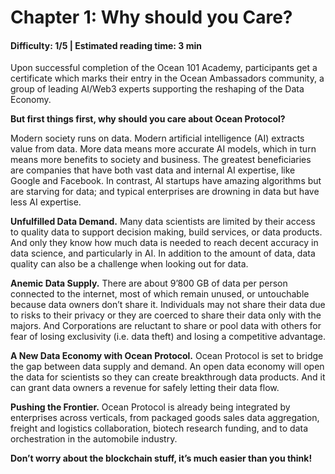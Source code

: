 # Chapter 1: Why should you Care?
#### Difficulty: **1/5** \| Estimated reading time: **3 min**

<dialog character="squid">Are you ready to explore the ocean down to its depths? Dive and discover its surprising underworld. We’ll get to the bottom of it.</dialog>

Upon successful completion of the Ocean 101 Academy, participants get a certificate which marks their entry in the Ocean Ambassadors community, a group of leading AI/Web3 experts supporting the reshaping of the Data Economy.

**But first things first, why should you care about Ocean Protocol?**

Modern society runs on data. Modern artificial intelligence (AI) extracts value from data. More data means more accurate AI models, which in turn means more benefits to society and business. The greatest beneficiaries are companies that have both vast data and internal AI expertise, like Google and Facebook. In contrast, AI startups have amazing algorithms but are starving for data; and typical enterprises are drowning in data but have less AI expertise.

**Unfulfilled Data Demand.** Many data scientists are limited by their access to quality data to support decision making, build services, or data products. And only they know how much data is needed to reach decent accuracy in data science, and particularly in AI. In addition to the amount of data, data quality can also be a challenge when looking out for data.

**Anemic Data Supply.** There are about 9’800 GB of data per person connected to the internet, most of which remain unused, or untouchable because data owners don’t share it. Individuals may not share their data due to risks to their privacy or they are coerced to share their data only with the majors. And Corporations are reluctant to share or pool data with others for fear of losing exclusivity (i.e. data theft) and losing a competitive advantage.

**A New Data Economy with Ocean Protocol.** Ocean Protocol is set to bridge the gap between data supply and demand. An open data economy will open the data for scientists so they can create breakthrough data products. And it can grant data owners a revenue for safely letting their data flow.

**Pushing the Frontier.** Ocean Protocol is already being integrated by enterprises across verticals, from packaged goods sales data aggregation, freight and logistics collaboration, biotech research funding, and to data orchestration in the automobile industry.

**Don’t worry about the blockchain stuff, it’s much easier than you think!**
